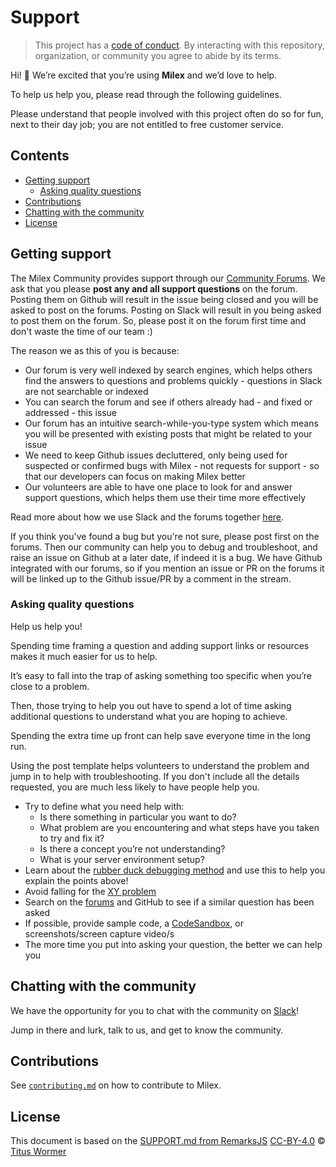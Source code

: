 # Support

> This project has a [code of conduct][coc].
> By interacting with this repository, organization, or community you agree to abide by its terms.

Hi!  👋
We’re excited that you’re using **Milex** and we’d love to help.

To help us help you, please read through the following guidelines.

Please understand that people involved with this project often do so for fun, next to their day job; you are not entitled to free customer service.

## Contents

*   [Getting support](#getting-support)
    *   [Asking quality questions](#asking-quality-questions)
*   [Contributions](#contributions)
*   [Chatting with the community](#chatting-with-the-community)
*   [License](#license)

## Getting support

The Milex Community provides support through our [Community Forums][forums]. We ask that you please **post any and all support questions** on the forum.  Posting them on Github will result in the issue being closed and you will be asked to post on the forums. Posting on Slack will result in you being asked to post them on the forum.  So, please post it on the forum first time and don't waste the time of our team :)

The reason we as this of you is because:

* Our forum is very well indexed by search engines, which helps others find the answers to questions and problems quickly - questions in Slack are not searchable or indexed
* You can search the forum and see if others already had - and fixed or addressed - this issue
* Our forum has an intuitive search-while-you-type system which means you will be presented with existing posts that might be related to your issue
* We need to keep Github issues decluttered, only being used for suspected or confirmed bugs with Milex - not requests for support - so that our developers can focus on making Milex better
* Our volunteers are able to have one place to look for and answer support questions, which helps them use their time more effectively

Read more about how we use Slack and the forums together [here][slack-forums].

If you think you've found a bug but you're not sure, please post first on the forums. Then our community can help you to debug and troubleshoot, and raise an issue on Github at a later date, if indeed it is a bug. We have Github integrated with our forums, so if you mention an issue or PR on the forums it will be linked up to the Github issue/PR by a comment in the stream.

### Asking quality questions

Help us help you!

Spending time framing a question and adding support links or resources makes it much easier for us to help.

It’s easy to fall into the trap of asking something too specific when you’re close to a problem.

Then, those trying to help you out have to spend a lot of time asking additional questions to understand what you are hoping to achieve.

Spending the extra time up front can help save everyone time in the long run.

Using the post template helps volunteers to understand the problem and jump in to help with troubleshooting. If you don't include all the details requested, you are much less likely to have people help you.

*   Try to define what you need help with:
    *   Is there something in particular you want to do?
    *   What problem are you encountering and what steps have you taken to try and fix it?
    *   Is there a concept you’re not understanding?
    *   What is your server environment setup? 
*   Learn about the [rubber duck debugging method][rubberduck] and use this to help you explain the points above!
*   Avoid falling for the [XY problem][xy]
*   Search on the [forums][forums] and GitHub to see if a similar question has been asked
*   If possible, provide sample code, a [CodeSandbox][codesandbox], or screenshots/screen capture video/s
*   The more time you put into asking your question, the better we can help you

## Chatting with the community

We have the opportunity for you to chat with the community on [Slack][chat]!

Jump in there and lurk, talk to us, and get to know the community.

## Contributions

See [`contributing.md`][contributing] on how to contribute to Milex.

## License

This document is based on the [SUPPORT.md from RemarksJS][supportmd] [CC-BY-4.0][license] © [Titus Wormer][author]

<!-- Definitions -->

[license]: https://creativecommons.org/licenses/by/4.0/

[author]: https://wooorm.com

[coc]: https://github.com/milex/milex/blob/staging/code-of-conduct.md

[forums]: <https://forum.milex.org>

[slack-forums]: <https://forum.milex.org/t/using-the-community-forums-with-slack/12011>

[rubberduck]: https://rubberduckdebugging.com

[xy]: https://meta.stackexchange.com/questions/66377/what-is-the-xy-problem/66378#66378

[codesandbox]: https://codesandbox.io

[chat]: https://milex.org/slack

[contributing]: contributing.md

[supportmd]: <https://github.com/remarkjs/.github/blob/main/support.md>
